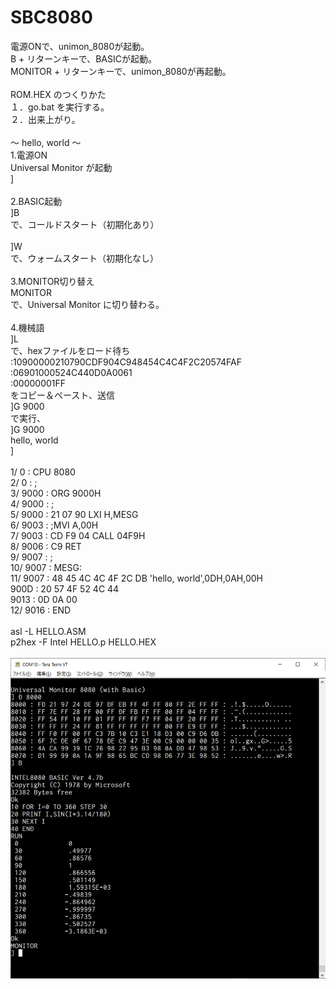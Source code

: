 # SBC8080
電源ONで、unimon_8080が起動。
\
B + リターンキーで、BASICが起動。
\
MONITOR + リターンキーで、unimon_8080が再起動。
\
\
ROM.HEX のつくりかた
\
１．go.bat を実行する。
\
２．出来上がり。
\
\
～ hello, world ～
\
1.電源ON
\
Universal Monitor が起動
\
]
\
\
2.BASIC起動
\
]B
\
で、コールドスタート（初期化あり）
\
\
]W
\
で、ウォームスタート（初期化なし）
\
\
3.MONITOR切り替え
\
MONITOR
\
で、Universal Monitor に切り替わる。
\
\
4.機械語
\
]L
\
で、hexファイルをロード待ち
\
:10900000210790CDF904C948454C4C4F2C20574FAF
\
:06901000524C440D0A0061
\
:00000001FF
\
をコピー＆ペースト、送信
\
]G 9000
\
で実行、
\
]G 9000
\
hello, world
\
]
\
\
       1/     0 :                         CPU 8080
\
       2/     0 :                         ;
\
       3/     9000 :                      ORG 9000H
\
       4/     9000 :                      ;
\
       5/     9000 : 21 07 90             LXI     H,MESG
\
       6/     9003 :                      ;MVI     A,00H
\
       7/     9003 : CD F9 04             CALL    04F9H
\
       8/     9006 : C9                   RET
\
       9/     9007 :                      ;
\
       10/    9007 :                      MESG:
\
       11/    9007 : 48 45 4C 4C 4F 2C    DB 'hello, world',0DH,0AH,00H
\
              900D : 20 57 4F 52 4C 44
\
              9013 : 0D 0A 00
\
       12/    9016 :                      END
\
\
asl -L HELLO.ASM
\
p2hex -F Intel HELLO.p HELLO.HEX
\
\
![8080 BASIC, unimon_8080](https://github.com/kadokuratsuyoshi/retro_computing/blob/main/SBC8080/SBC8080_BASIC_unimon.png)
